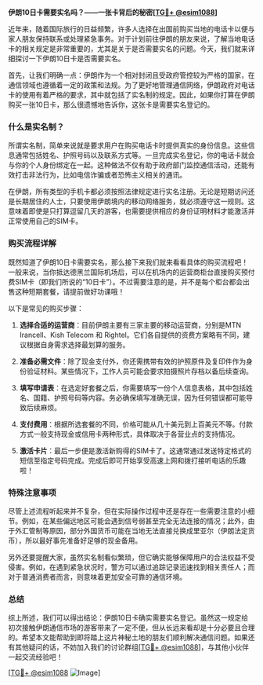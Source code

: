 **伊朗10日卡需要实名吗？——一张卡背后的秘密[[TG💪+ @esim1088](https://t.me/s/esim1088)]**

近年来，随着国际旅行的日益频繁，许多人选择在出国前购买当地的电话卡以便与家人朋友保持联系或处理紧急事务。对于计划前往伊朗的朋友来说，了解当地电话卡的相关规定是非常重要的，尤其是关于是否需要实名的问题。今天，我们就来详细探讨一下伊朗10日卡是否需要实名。

首先，让我们明确一点：伊朗作为一个相对封闭且受政府管控较为严格的国家，在通信领域也遵循着一定的政策和法规。为了更好地管理通信网络，伊朗政府对电话卡的使用有着严格的要求，其中就包括了实名制的规定。因此，如果你打算在伊朗购买一张10日卡，那么很遗憾地告诉你，这张卡是需要实名登记的。

### 什么是实名制？

所谓实名制，简单来说就是要求用户在购买电话卡时提供真实的身份信息。这些信息通常包括姓名、护照号码以及联系方式等。一旦完成实名登记，你的电话卡就会与你的个人身份绑定在一起。这种做法不仅有助于政府部门监控通信活动，还能有效打击非法行为，比如电信诈骗或者恐怖主义相关的通讯。

在伊朗，所有类型的手机卡都必须按照法律规定进行实名注册。无论是短期访问还是长期居住的人士，只要使用伊朗境内的移动网络服务，就必须遵守这一规则。这意味着即使是只打算逗留几天的游客，也需要提供相应的身份证明材料才能激活并正常使用自己的SIM卡。

### 购买流程详解

既然知道了伊朗10日卡需要实名，那么接下来我们就来看看具体的购买流程吧！一般来说，当你抵达德黑兰国际机场后，可以在机场内的运营商柜台直接购买预付费SIM卡（即我们所说的“10日卡”）。不过需要注意的是，并不是每个柜台都会出售这种短期套餐，请提前做好功课哦！

以下是常见的购买步骤：

1. **选择合适的运营商**：目前伊朗主要有三家主要的移动运营商，分别是MTN Irancell、Kish Telecom 和 Rightel。它们各自提供的资费方案略有不同，建议根据自身需求选择最划算的服务。
   
2. **准备必需文件**：除了现金支付外，你还需携带有效的护照原件及复印件作为身份验证材料。某些情况下，工作人员可能会要求拍摄照片存档以备后续查询。

3. **填写申请表**：在选定好套餐之后，你需要填写一份个人信息表格，其中包括姓名、国籍、护照号码等内容。务必确保填写准确无误，因为任何错误都可能导致后续麻烦。

4. **支付费用**：根据所选套餐的不同，价格可能从几十美元到上百美元不等。付款方式一般支持现金或信用卡两种形式，具体取决于各营业点的支持情况。

5. **激活卡片**：最后一步便是激活新购得的SIM卡了。这通常通过发送特定格式的短信至指定号码完成。完成后即可开始享受高速上网和拨打接听电话的乐趣啦！

### 特殊注意事项

尽管上述流程听起来并不复杂，但在实际操作过程中还是存在一些需要注意的小细节。例如，在某些偏远地区可能会遇到信号弱甚至完全无法连接的情况；此外，由于外汇管制等原因，部分外国货币可能在当地无法直接兑换成里亚尔（伊朗法定货币），所以最好事先准备好足够的现金备用。

另外还要提醒大家，虽然实名制看似繁琐，但它确实能够保障用户的合法权益不受侵害。例如，在遇到紧急状况时，警方可以通过追踪记录迅速找到相关责任人；而对于普通消费者而言，则意味着更加安全可靠的通信环境。

### 总结

综上所述，我们可以得出结论：伊朗10日卡确实需要实名登记。虽然这一规定给初次接触伊朗通信市场的游客带来了一定不便，但从长远来看却是十分必要且合理的。希望本文能帮助到即将踏上这片神秘土地的朋友们顺利解决通信问题。如果还有其他疑问的话，不妨加入我们的讨论群组[[TG💪+ @esim1088](https://t.me/s/esim1088)]，与其他小伙伴一起交流经验吧！

[[TG💪+ @esim1088](https://t.me/s/esim1088) ![Image](https://i.postimg.cc/4NQfJmqS/Snipaste-2025-05-13-00-14-12.png)]